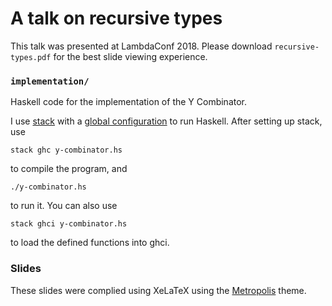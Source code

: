# A talk on recursive types
This talk was presented at LambdaConf 2018. Please download `recursive-types.pdf` for the best slide viewing experience.

### `implementation/`
Haskell code for the implementation of the Y Combinator.

I use [stack](https://docs.haskellstack.org/en/stable/README/) with a [global configuration](https://docs.haskellstack.org/en/stable/yaml_configuration/) to run Haskell. After setting up stack, use
```
stack ghc y-combinator.hs
```
to compile the program, and
```
./y-combinator.hs
```
to run it. You can also use
```
stack ghci y-combinator.hs
```
to load the defined functions into ghci.

### Slides
These slides were complied using XeLaTeX using the [Metropolis](https://github.com/matze/mtheme) theme.
